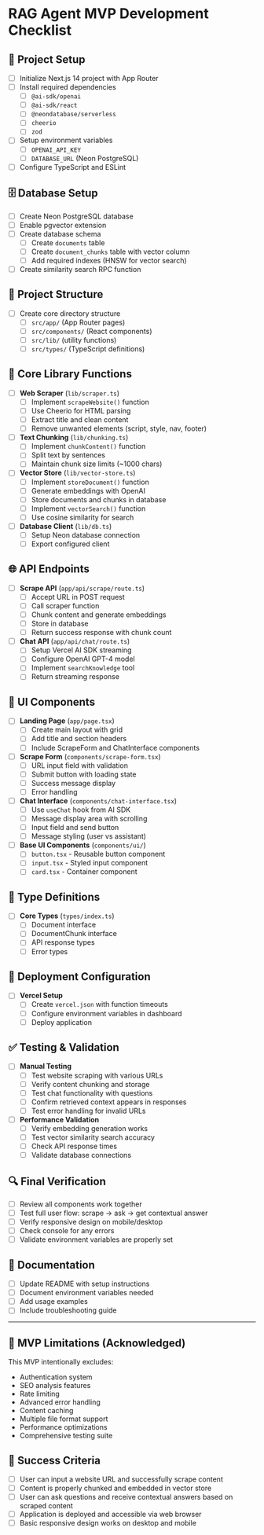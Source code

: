 # RAG Agent MVP Development Checklist

## 🚀 Project Setup
- [ ] Initialize Next.js 14 project with App Router
- [ ] Install required dependencies
  - [ ] `@ai-sdk/openai`
  - [ ] `@ai-sdk/react`
  - [ ] `@neondatabase/serverless`
  - [ ] `cheerio`
  - [ ] `zod`
- [ ] Setup environment variables
  - [ ] `OPENAI_API_KEY`
  - [ ] `DATABASE_URL` (Neon PostgreSQL)
- [ ] Configure TypeScript and ESLint

## 🗄️ Database Setup
- [ ] Create Neon PostgreSQL database
- [ ] Enable pgvector extension
- [ ] Create database schema
  - [ ] Create `documents` table
  - [ ] Create `document_chunks` table with vector column
  - [ ] Add required indexes (HNSW for vector search)
- [ ] Create similarity search RPC function

## 📁 Project Structure
- [ ] Create core directory structure
  - [ ] `src/app/` (App Router pages)
  - [ ] `src/components/` (React components)
  - [ ] `src/lib/` (utility functions)
  - [ ] `src/types/` (TypeScript definitions)

## 🔧 Core Library Functions
- [ ] **Web Scraper** (`lib/scraper.ts`)
  - [ ] Implement `scrapeWebsite()` function
  - [ ] Use Cheerio for HTML parsing
  - [ ] Extract title and clean content
  - [ ] Remove unwanted elements (script, style, nav, footer)

- [ ] **Text Chunking** (`lib/chunking.ts`)
  - [ ] Implement `chunkContent()` function
  - [ ] Split text by sentences
  - [ ] Maintain chunk size limits (~1000 chars)

- [ ] **Vector Store** (`lib/vector-store.ts`)
  - [ ] Implement `storeDocument()` function
  - [ ] Generate embeddings with OpenAI
  - [ ] Store documents and chunks in database
  - [ ] Implement `vectorSearch()` function
  - [ ] Use cosine similarity for search

- [ ] **Database Client** (`lib/db.ts`)
  - [ ] Setup Neon database connection
  - [ ] Export configured client

## 🌐 API Endpoints
- [ ] **Scrape API** (`app/api/scrape/route.ts`)
  - [ ] Accept URL in POST request
  - [ ] Call scraper function
  - [ ] Chunk content and generate embeddings
  - [ ] Store in database
  - [ ] Return success response with chunk count

- [ ] **Chat API** (`app/api/chat/route.ts`)
  - [ ] Setup Vercel AI SDK streaming
  - [ ] Configure OpenAI GPT-4 model
  - [ ] Implement `searchKnowledge` tool
  - [ ] Return streaming response

## 🎨 UI Components
- [ ] **Landing Page** (`app/page.tsx`)
  - [ ] Create main layout with grid
  - [ ] Add title and section headers
  - [ ] Include ScrapeForm and ChatInterface components

- [ ] **Scrape Form** (`components/scrape-form.tsx`)
  - [ ] URL input field with validation
  - [ ] Submit button with loading state
  - [ ] Success message display
  - [ ] Error handling

- [ ] **Chat Interface** (`components/chat-interface.tsx`)
  - [ ] Use `useChat` hook from AI SDK
  - [ ] Message display area with scrolling
  - [ ] Input field and send button
  - [ ] Message styling (user vs assistant)

- [ ] **Base UI Components** (`components/ui/`)
  - [ ] `button.tsx` - Reusable button component
  - [ ] `input.tsx` - Styled input component
  - [ ] `card.tsx` - Container component

## 🎯 Type Definitions
- [ ] **Core Types** (`types/index.ts`)
  - [ ] Document interface
  - [ ] DocumentChunk interface
  - [ ] API response types
  - [ ] Error types

## 🚀 Deployment Configuration
- [ ] **Vercel Setup**
  - [ ] Create `vercel.json` with function timeouts
  - [ ] Configure environment variables in dashboard
  - [ ] Deploy application

## ✅ Testing & Validation
- [ ] **Manual Testing**
  - [ ] Test website scraping with various URLs
  - [ ] Verify content chunking and storage
  - [ ] Test chat functionality with questions
  - [ ] Confirm retrieved context appears in responses
  - [ ] Test error handling for invalid URLs

- [ ] **Performance Validation**
  - [ ] Verify embedding generation works
  - [ ] Test vector similarity search accuracy
  - [ ] Check API response times
  - [ ] Validate database connections

## 🔍 Final Verification
- [ ] Review all components work together
- [ ] Test full user flow: scrape → ask → get contextual answer
- [ ] Verify responsive design on mobile/desktop
- [ ] Check console for any errors
- [ ] Validate environment variables are properly set

## 📝 Documentation
- [ ] Update README with setup instructions
- [ ] Document environment variables needed
- [ ] Add usage examples
- [ ] Include troubleshooting guide

---

## 🚨 MVP Limitations (Acknowledged)
This MVP intentionally excludes:
- Authentication system
- SEO analysis features
- Rate limiting
- Advanced error handling
- Content caching
- Multiple file format support
- Performance optimizations
- Comprehensive testing suite

## 🎯 Success Criteria
- [ ] User can input a website URL and successfully scrape content
- [ ] Content is properly chunked and embedded in vector store
- [ ] User can ask questions and receive contextual answers based on scraped content
- [ ] Application is deployed and accessible via web browser
- [ ] Basic responsive design works on desktop and mobile